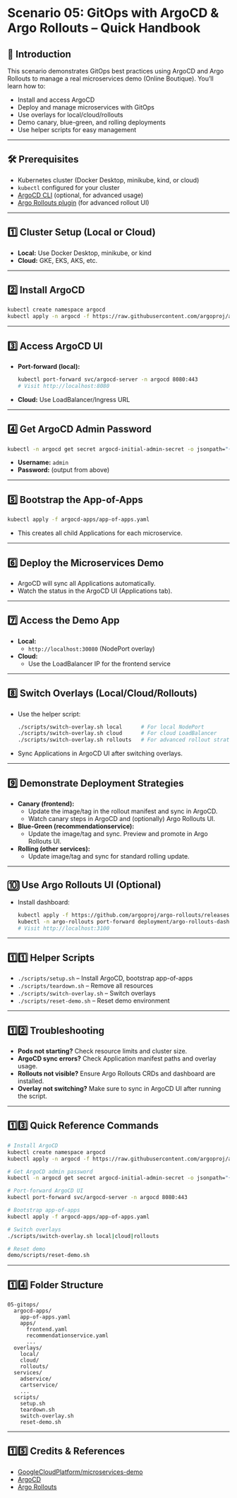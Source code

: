 # Scenario 05: GitOps with ArgoCD & Argo Rollouts – Quick Handbook

## 🚀 Introduction
This scenario demonstrates GitOps best practices using ArgoCD and Argo Rollouts to manage a real microservices demo (Online Boutique). You’ll learn how to:
- Install and access ArgoCD
- Deploy and manage microservices with GitOps
- Use overlays for local/cloud/rollouts
- Demo canary, blue-green, and rolling deployments
- Use helper scripts for easy management

---

## 🛠️ Prerequisites
- Kubernetes cluster (Docker Desktop, minikube, kind, or cloud)
- `kubectl` configured for your cluster
- [ArgoCD CLI](https://argo-cd.readthedocs.io/en/stable/cli_installation/) (optional, for advanced usage)
- [Argo Rollouts plugin](https://argoproj.github.io/argo-rollouts/installation/) (for advanced rollout UI)

---

## 1️⃣ Cluster Setup (Local or Cloud)
- **Local:** Use Docker Desktop, minikube, or kind
- **Cloud:** GKE, EKS, AKS, etc.

---

## 2️⃣ Install ArgoCD
```bash
kubectl create namespace argocd
kubectl apply -n argocd -f https://raw.githubusercontent.com/argoproj/argo-cd/stable/manifests/install.yaml
```

---

## 3️⃣ Access ArgoCD UI
- **Port-forward (local):**
  ```bash
  kubectl port-forward svc/argocd-server -n argocd 8080:443
  # Visit http://localhost:8080
  ```
- **Cloud:** Use LoadBalancer/Ingress URL

---

## 4️⃣ Get ArgoCD Admin Password
```bash
kubectl -n argocd get secret argocd-initial-admin-secret -o jsonpath="{.data.password}" | base64 -d && echo
```
- **Username:** `admin`
- **Password:** (output from above)

---

## 5️⃣ Bootstrap the App-of-Apps
```bash
kubectl apply -f argocd-apps/app-of-apps.yaml
```
- This creates all child Applications for each microservice.

---

## 6️⃣ Deploy the Microservices Demo
- ArgoCD will sync all Applications automatically.
- Watch the status in the ArgoCD UI (Applications tab).

---

## 7️⃣ Access the Demo App
- **Local:**
  - `http://localhost:30080` (NodePort overlay)
- **Cloud:**
  - Use the LoadBalancer IP for the frontend service

---

## 8️⃣ Switch Overlays (Local/Cloud/Rollouts)
- Use the helper script:
  ```bash
  ./scripts/switch-overlay.sh local      # For local NodePort
  ./scripts/switch-overlay.sh cloud      # For cloud LoadBalancer
  ./scripts/switch-overlay.sh rollouts   # For advanced rollout strategies
  ```
- Sync Applications in ArgoCD UI after switching overlays.

---

## 9️⃣ Demonstrate Deployment Strategies
- **Canary (frontend):**
  - Update the image/tag in the rollout manifest and sync in ArgoCD.
  - Watch canary steps in ArgoCD and (optionally) Argo Rollouts UI.
- **Blue-Green (recommendationservice):**
  - Update the image/tag and sync. Preview and promote in Argo Rollouts UI.
- **Rolling (other services):**
  - Update image/tag and sync for standard rolling update.

---

## 🔟 Use Argo Rollouts UI (Optional)
- Install dashboard:
  ```bash
  kubectl apply -f https://github.com/argoproj/argo-rollouts/releases/latest/download/install.yaml
  kubectl -n argo-rollouts port-forward deployment/argo-rollouts-dashboard 3100:3100
  # Visit http://localhost:3100
  ```

---

## 1️⃣1️⃣ Helper Scripts
- `./scripts/setup.sh` – Install ArgoCD, bootstrap app-of-apps
- `./scripts/teardown.sh` – Remove all resources
- `./scripts/switch-overlay.sh` – Switch overlays
- `./scripts/reset-demo.sh` – Reset demo environment

---

## 1️⃣2️⃣ Troubleshooting
- **Pods not starting?** Check resource limits and cluster size.
- **ArgoCD sync errors?** Check Application manifest paths and overlay usage.
- **Rollouts not visible?** Ensure Argo Rollouts CRDs and dashboard are installed.
- **Overlay not switching?** Make sure to sync in ArgoCD UI after running the script.

---

## 1️⃣3️⃣ Quick Reference Commands
```bash
# Install ArgoCD
kubectl create namespace argocd
kubectl apply -n argocd -f https://raw.githubusercontent.com/argoproj/argo-cd/stable/manifests/install.yaml

# Get ArgoCD admin password
kubectl -n argocd get secret argocd-initial-admin-secret -o jsonpath="{.data.password}" | base64 -d && echo

# Port-forward ArgoCD UI
kubectl port-forward svc/argocd-server -n argocd 8080:443

# Bootstrap app-of-apps
kubectl apply -f argocd-apps/app-of-apps.yaml

# Switch overlays
./scripts/switch-overlay.sh local|cloud|rollouts

# Reset demo
demo/scripts/reset-demo.sh
```

---

## 1️⃣4️⃣ Folder Structure
```
05-gitops/
  argocd-apps/
    app-of-apps.yaml
    apps/
      frontend.yaml
      recommendationservice.yaml
      ...
  overlays/
    local/
    cloud/
    rollouts/
  services/
    adservice/
    cartservice/
    ...
  scripts/
    setup.sh
    teardown.sh
    switch-overlay.sh
    reset-demo.sh
```

---

## 1️⃣5️⃣ Credits & References
- [GoogleCloudPlatform/microservices-demo](https://github.com/GoogleCloudPlatform/microservices-demo)
- [ArgoCD](https://argo-cd.readthedocs.io/)
- [Argo Rollouts](https://argoproj.github.io/argo-rollouts/) 